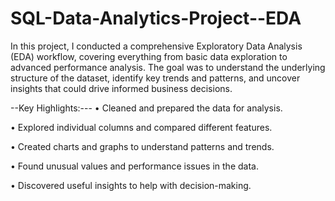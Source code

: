 # SQL-Data-Analytics-Project--EDA
In this project, I conducted a comprehensive Exploratory Data Analysis (EDA) workflow, covering everything from basic data exploration to advanced performance analysis. The goal was to understand the underlying structure of the dataset, identify key trends and patterns, and uncover insights that could drive informed business decisions.


--Key Highlights:---
•	Cleaned and prepared the data for analysis.

•	Explored individual columns and compared different features.

•	Created charts and graphs to understand patterns and trends.

•	Found unusual values and performance issues in the data.

•	Discovered useful insights to help with decision-making.



